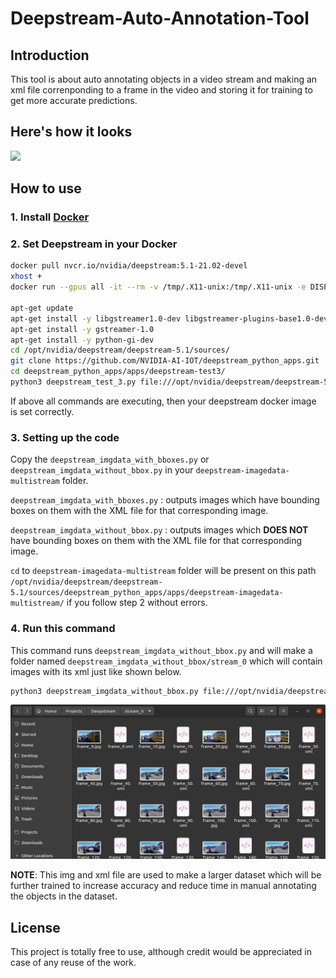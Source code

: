 # Deepstream-Auto-Annotation-Tool

## Introduction
This tool is about auto annotating objects in a video stream and making an xml file correnponding to a frame in the video and storing it for training to get more accurate predictions.


## Here's how it looks
<p>
    <img src='media/img_w_xml.gif' width='640'>
</p>

## How to use
### 1. Install [Docker](https://docs.docker.com/get-docker/)


### 2. Set Deepstream in your Docker
```sh
docker pull nvcr.io/nvidia/deepstream:5.1-21.02-devel
xhost +
docker run --gpus all -it --rm -v /tmp/.X11-unix:/tmp/.X11-unix -e DISPLAY=$DISPLAY -w /opt/nvidia/deepstream/deepstream-5.1 nvcr.io/nvidia/deepstream:5.1-21.02-devel

apt-get update
apt-get install -y libgstreamer1.0-dev libgstreamer-plugins-base1.0-dev
apt-get install -y gstreamer-1.0
apt-get install -y python-gi-dev
cd /opt/nvidia/deepstream/deepstream-5.1/sources/
git clone https://github.com/NVIDIA-AI-IOT/deepstream_python_apps.git
cd deepstream_python_apps/apps/deepstream-test3/
python3 deepstream_test_3.py file:///opt/nvidia/deepstream/deepstream-5.1/samples/streams/sample_1080p_h264.mp4
```
If above all commands are executing, then your deepstream docker image is set correctly.


### 3. Setting up the code
Copy the `deepstream_imgdata_with_bboxes.py` or `deepstream_imgdata_without_bbox.py` in your `deepstream-imagedata-multistream` folder.

`deepstream_imgdata_with_bboxes.py` : outputs images which have bounding boxes on them with the XML file for that corresponding image. 

`deepstream_imgdata_without_bbox.py` : outputs images which <b>DOES NOT</b> have bounding boxes on them with the XML file for that corresponding image.

`cd` to `deepstream-imagedata-multistream` folder will be present on this path `/opt/nvidia/deepstream/deepstream-5.1/sources/deepstream_python_apps/apps/deepstream-imagedata-multistream/` if you follow step 2 without errors.


### 4. Run this command
This command runs `deepstream_imgdata_without_bbox.py` and will make a folder named `deepstream_imgdata_without_bbox/stream_0` which will contain images with its xml just like shown below. 
```sh
python3 deepstream_imgdata_without_bbox.py file:///opt/nvidia/deepstream/deepstream-5.1/samples/streams/sample_1080p_h264.mp4 deepstream_imgdata_without_bbox
```

<p>
    <img src='media/img_w_xml.png' width='640'>
</p>


**NOTE**: This img and xml file are used to make a larger dataset which will be further trained to increase accuracy and reduce time in manual annotating the objects in the dataset.

## License
This project is totally free to use, although credit would be appreciated in case of any reuse of the work.

